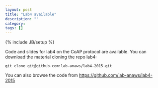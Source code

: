 ```yaml
---
layout: post
title: "Lab4 available"
description: ""
category: 
tags: []
---
```

{% include JB/setup %}

Code and slides for lab4 on the CoAP protocol are available.
You can download the material cloning the repo lab4:
```
git clone git@github.com:lab-anaws/lab4-2015.git
```
You can also browse the code from  <https://github.com/lab-anaws/lab4-2015>
